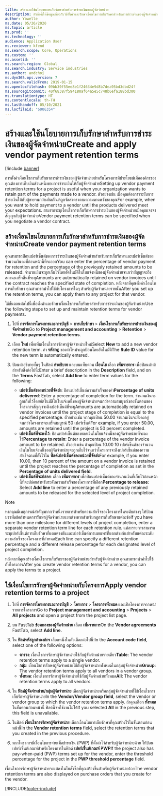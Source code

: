 ```yaml
---
title: สร้างและใช้นโยบายการเก็บรักษาสำหรับการชำระเงินของผู้จัดจำหน่าย
description: หัวข้อนี้ให้ข้อมูลเกี่ยวกับวิธีตั้งค่าและรักษาเงื่อนไขการเก็บรักษาสำหรับการชำระเงินของผู้จัดจำหน่าย
author: Yowelle
ms.date: 05/26/2020
ms.topic: article
ms.prod: ''
ms.technology: ''
audience: Application User
ms.reviewer: kfend
ms.search.scope: Core, Operations
ms.custom: ''
ms.assetid: ''
ms.search.region: Global
ms.search.industry: Service industries
ms.author: andchoi
ms.dyn365.ops.version: 7
ms.search.validFrom: 2019-01-15
ms.openlocfilehash: 09bb30f55ee8e1f24634e9d8b7dea95bd3dbd24f
ms.sourcegitcommit: 40f68387f594180af64a5e5c748b6efa188bd300
ms.translationtype: HT
ms.contentlocale: th-TH
ms.lasthandoff: 05/10/2021
ms.locfileid: "6006354"
---
```

# <a name="create-and-apply-vendor-payment-retention-terms"></a><span data-ttu-id="5ccfb-103">สร้างและใช้นโยบายการเก็บรักษาสำหรับการชำระเงินของผู้จัดจำหน่าย</span><span class="sxs-lookup"><span data-stu-id="5ccfb-103">Create and apply vendor payment retention terms</span></span>

[!include [banner](../includes/banner.md)] 

<span data-ttu-id="5ccfb-104">การตั้งค่าเงื่อนไขการเก็บรักษาการชำระเงินของผู้จัดจำหน่ายสำหรับโครงการมีประโยชน์เมื่อองค์กรของคุณต้องการเก็บเงินส่วนหนึ่งของการชำระเงินให้กับผู้จัดจำหน่าย</span><span class="sxs-lookup"><span data-stu-id="5ccfb-104">Setting up vendor payment retention terms for a project is useful when your organization wants to retain part of the payments made to a vendor.</span></span> <span data-ttu-id="5ccfb-105">ตัวอย่างเช่น เมื่อคุณต้องการระงับการชำระเงินให้กับผู้ขายจนกว่าผลิตภัณฑ์ถูกจัดส่งตรงตามความคาดหวังของคุณ</span><span class="sxs-lookup"><span data-stu-id="5ccfb-105">For example, when you want to hold payment to a vendor until the products delivered meet your expectations.</span></span> <span data-ttu-id="5ccfb-106">สามารถระบุเงื่อนไขการเก็บรักษาการชำระเงินของผู้จัดจำหน่ายเมื่อคุณเจรจาสัญญากับผู้จัดจำหน่าย</span><span class="sxs-lookup"><span data-stu-id="5ccfb-106">Vendor payment retention terms can be specified when you negotiate a vendor contract.</span></span>

## <a name="create-vendor-payment-retention-terms"></a><span data-ttu-id="5ccfb-107">สร้างเงื่อนไขนโยบายการเก็บรักษาสำหรับการชำระเงินของผู้จัดจำหน่าย</span><span class="sxs-lookup"><span data-stu-id="5ccfb-107">Create vendor payment retention terms</span></span>

<span data-ttu-id="5ccfb-108">คุณสามารถป้อนเปอร์เซ็นต์ของการชำระเงินของผู้จัดจำหน่ายสำหรับการเก็บรักษาและเปอร์เซ็นต์ของจำนวนเงินคงที่ก่อนหน้านี้ที่จะออก</span><span class="sxs-lookup"><span data-stu-id="5ccfb-108">You can enter the percentage of vendor payment for retention and the percentage of the previously retained amounts to be released.</span></span> <span data-ttu-id="5ccfb-109">จำนวนเงินจะถูกเก็บไว้โดยอัตโนมัติในใบแจ้งหนี้ของผู้จัดจำหน่ายจนกว่าสัญญาจะถึงสถานะเสร็จสิ้นที่ระบุ</span><span class="sxs-lookup"><span data-stu-id="5ccfb-109">Amounts are automatically retained on vendor invoices until the contract reaches the specified state of completion.</span></span> <span data-ttu-id="5ccfb-110">หลังจากที่คุณตั้งค่าเงื่อนไขการเก็บรักษา คุณสามารถนำไปใช้กับโครงการใดๆ สำหรับผู้จัดจำหน่ายรายนั้น</span><span class="sxs-lookup"><span data-stu-id="5ccfb-110">After you set up the retention terms, you can apply them to any project for that vendor.</span></span>

<span data-ttu-id="5ccfb-111">ใช้ขั้นตอนต่อไปนี้เพื่อตั้งค่าและรักษาเงื่อนไขการเก็บรักษาสำหรับการชำระเงินของผู้จัดจำหน่าย</span><span class="sxs-lookup"><span data-stu-id="5ccfb-111">Use the following steps to set up and maintain retention terms for vendor payments.</span></span> 

1. <span data-ttu-id="5ccfb-112">ไปที่ **การจัดการโครงการและการบัญชี** > **การเก็บรักษา** > **เงื่อนไขการเก็บรักษาการชำระเงินของผู้จัดจำหน่าย**</span><span class="sxs-lookup"><span data-stu-id="5ccfb-112">Go to **Project management and accounting** > **Retention** > **Vendor payment retention terms**.</span></span>
2. <span data-ttu-id="5ccfb-113">เลือก **ใหม่** เพื่อเพิ่มเงื่อนไขการรักษาผู้จัดจำหน่ายใหม่</span><span class="sxs-lookup"><span data-stu-id="5ccfb-113">Select **New** to add a new vendor retention term.</span></span> <span data-ttu-id="5ccfb-114">ค่า **รหัสกฎ** ของคำใหม่จะถูกป้อนโดยอัตโนมัติ</span><span class="sxs-lookup"><span data-stu-id="5ccfb-114">The **Rule ID** value for the new term is automatically entered.</span></span> 
3. <span data-ttu-id="5ccfb-115">ป้อนคำอธิบายสั้นๆ ในฟิลด์ **คำอธิบาย** และบนแท็บด่วน **เงื่อนไข** เลือก **เพิ่มรายการ** เพื่อป้อนค่าคำสำหรับสิ่งต่อไปนี้:</span><span class="sxs-lookup"><span data-stu-id="5ccfb-115">Enter a brief description in the **Description** field, and on the **Terms** FastTab, select **Add line** to enter term values for the following:</span></span>

   - <span data-ttu-id="5ccfb-116">**เปอร์เซ็นต์ของหน่วยที่จัดส่ง**: ป้อนเปอร์เซ็นต์ความสำเร็จของคำ</span><span class="sxs-lookup"><span data-stu-id="5ccfb-116">**Percentage of units delivered**: Enter a percentage of completion for the term.</span></span> <span data-ttu-id="5ccfb-117">จำนวนเงินจะถูกเก็บไว้โดยอัตโนมัติในใบแจ้งหนี้ของผู้จัดจำหน่ายจนกว่าความสมบูรณ์ของขั้นตอนของโครงการสัญญาจะถึงเปอร์เซ็นต์ที่ระบุ</span><span class="sxs-lookup"><span data-stu-id="5ccfb-117">Amounts are automatically retained on vendor invoices until the project stage of completion is equal to the specified percentage.</span></span> <span data-ttu-id="5ccfb-118">ตัวอย่างเช่น หากคุณป้อน 50.00 จำนวนเงินจะยังคงอยู่จนกว่าโครงการจะเสร็จสมบูรณ์ 50 เปอร์เซ็นต์</span><span class="sxs-lookup"><span data-stu-id="5ccfb-118">For example, if you enter 50.00, amounts are retained until the project is 50 percent completed.</span></span>
   - <span data-ttu-id="5ccfb-119">**เปอร์เซ็นต์ที่จะคงไว้**: ป้อนเปอร์เซ็นต์ของยอดเงินในใบแจ้งหนี้ของผู้จัดจำหน่ายที่จะคงไว้</span><span class="sxs-lookup"><span data-stu-id="5ccfb-119">**Percentage to retain**: Enter a percentage of the vendor invoice amount to be retained.</span></span> <span data-ttu-id="5ccfb-120">ตัวอย่างเช่น ถ้าคุณป้อน 10.00 10 เปอร์เซ็นต์ของจำนวนเงินในใบแจ้งหนี้ของผู้จัดจำหน่ายจะถูกเก็บไว้จนกว่าโครงการจะถึงเปอร์เซ็นต์ของความสำเร็จตามที่ตั้งไว้ใน **ฟิลด์เปอร์เซ็นต์ของหน่วยที่จัดส่ง**</span><span class="sxs-lookup"><span data-stu-id="5ccfb-120">For example, if you enter 10.00, then 10 percent of the amount on a vendor invoice is retained until the project reaches the percentage of completion as set in the **Percentage of units delivered field**.</span></span>
   - <span data-ttu-id="5ccfb-121">**เปอร์เซ็นต์ที่จะปล่อย**: เลือก **เพิ่มรายการ** เพื่อป้อนเปอร์เซ็นต์ของจำนวนเงินที่เก็บไว้ก่อนหน้านี้ที่จะปล่อยสำหรับระดับความสำเร็จของโครงการที่เลือก</span><span class="sxs-lookup"><span data-stu-id="5ccfb-121">**Percentage to release**: Select **Add line** to enter a percentage of any previously retained amounts to be released for the selected level of project completion.</span></span>

> [!NOTE]
> <span data-ttu-id="5ccfb-122">หากคุณมีเหตุการณ์สําคัญมากกว่าหนึ่งรายการสำหรับความสำเร็จของโครงการในระดับต่างๆ ให้ป้อนบรรทัดข้อกำหนดการรักษาผู้จัดจำหน่ายแยกต่างหากสำหรับกฎการเก็บรักษาแต่ละข้อ</span><span class="sxs-lookup"><span data-stu-id="5ccfb-122">If you have more than one milestone for different levels of project completion, enter a separate vendor retention term line for each retention rule.</span></span> <span data-ttu-id="5ccfb-123">แต่ละรายการสามารถระบุเปอร์เซ็นต์การเก็บรักษาที่แตกต่างกันและเปอร์เซ็นต์การเผยแพร่ที่แตกต่างกันสำหรับแต่ละระดับความสำเร็จของโครงการที่กำหนด</span><span class="sxs-lookup"><span data-stu-id="5ccfb-123">Each line can specify a different retention percentage and a different release percentage for each designated level of project completion.</span></span>

<span data-ttu-id="5ccfb-124">หลังจากที่คุณสร้างเงื่อนไขการเก็บรักษาของผู้จัดจำหน่ายสำหรับผู้จัดจำหน่าย คุณสามารถนำคำไปใช้กับโครงการ</span><span class="sxs-lookup"><span data-stu-id="5ccfb-124">After you create vendor retention terms for a vendor, you can apply the terms to a project.</span></span>

## <a name="apply-vendor-retention-terms-to-a-project"></a><span data-ttu-id="5ccfb-125">ใช้เงื่อนไขการรักษาผู้จัดจำหน่ายกับโครงการ</span><span class="sxs-lookup"><span data-stu-id="5ccfb-125">Apply vendor retention terms to a project</span></span>

1. <span data-ttu-id="5ccfb-126">ไปที่ **การจัดการโครงการและการบัญชี** > **โครงการ** > **โครงการทั้งหมด** และเปิดโครงการจากหน้ารายการโครงการ</span><span class="sxs-lookup"><span data-stu-id="5ccfb-126">Go to **Project management and accounting** > **Projects** > **All projects** and open a project from the project list page.</span></span>
2. <span data-ttu-id="5ccfb-127">บน FastTab **ข้อตกลงของผู้จัดจำหน่าย** เลือก **เพิ่มรายการ**</span><span class="sxs-lookup"><span data-stu-id="5ccfb-127">On the **Vendor agreements** FastTab, select **Add line**.</span></span>
3. <span data-ttu-id="5ccfb-128">ใน **ฟิลด์รหัสลูกค้าองค์กร** เลือกหนึ่งในตัวเลือกต่อไปนี้:</span><span class="sxs-lookup"><span data-stu-id="5ccfb-128">In the **Account code field**, select one of the following options:</span></span> 

   - <span data-ttu-id="5ccfb-129">**ตาราง**: เงื่อนไขการรักษาผู้จัดจำหน่ายใช้กับผู้จัดจำหน่ายรายเดียว</span><span class="sxs-lookup"><span data-stu-id="5ccfb-129">**Table**: The vendor retention terms apply to a single vendor.</span></span>
   - <span data-ttu-id="5ccfb-130">**กลุ่ม**: เงื่อนไขการรักษาผู้จัดจำหน่ายใช้กับผู้จัดจำหน่ายทั้งหมดในกลุ่มผู้จัดจำหน่าย</span><span class="sxs-lookup"><span data-stu-id="5ccfb-130">**Group**: The vendor retention terms apply to all vendors in a vendor group.</span></span>
   - <span data-ttu-id="5ccfb-131">**ทั้งหมด**: เงื่อนไขการรักษาผู้จัดจำหน่ายใช้กับผู้จัดจำหน่ายทั้งหมด</span><span class="sxs-lookup"><span data-stu-id="5ccfb-131">**All**: The vendor retention terms apply to all vendors.</span></span>

4. <span data-ttu-id="5ccfb-132">ใน **ฟิลด์ผู้จัดจำหน่าย/กลุ่มผู้จัดจำหน่าย** เลือกผู้จัดจำหน่ายหรือกลุ่มผู้จัดจำหน่ายที่ใช้เงื่อนไขการเก็บรักษาผู้จัดจำหน่าย</span><span class="sxs-lookup"><span data-stu-id="5ccfb-132">In the **Vendor/Vendor group field**, select the vendor or vendor group to which the vendor retention terms apply.</span></span> <span data-ttu-id="5ccfb-133">ถ้าคุณเลือก **ทั้งหมด** ในขั้นตอนก่อนหน้านี้ ฟิลด์นี้จพใช้งานไม่ได้</span><span class="sxs-lookup"><span data-stu-id="5ccfb-133">If you selected **All** in the previous step, this field is unavailable.</span></span>
5. <span data-ttu-id="5ccfb-134">ในฟิลด์ **เงื่อนไขการรักษาผู้จัดจำหน่าย** เลือกเงื่อนไขการเก็บรักษาที่คุณสร้างไว้ในขั้นตอนก่อนหน้านี้</span><span class="sxs-lookup"><span data-stu-id="5ccfb-134">In the **Vendor retention terms** field, select the retention terms that you created in the previous procedure.</span></span>
6. <span data-ttu-id="5ccfb-135">หากโครงการมีเงื่อนไขการจ่ายเมื่อชำระเงิน (PWP) ที่ตั้งค่าไว้สำหรับผู้จัดจำหน่ายด้วย ให้ป้อนเปอร์เซ็นต์เกณฑ์สำหรับโครงการในฟิลด์ **เปอร์เซ็นต์เกณฑ์ PWP**</span><span class="sxs-lookup"><span data-stu-id="5ccfb-135">If the project also has pay-when-paid (PWP) terms set up for the vendor, enter the threshold percentage for the project in the **PWP threshold percentage** field.</span></span>

<span data-ttu-id="5ccfb-136">เงื่อนไขการรักษาผู้จัดจำหน่ายจะแสดงในใบสั่งซื้อที่คุณสร้างขึ้นสำหรับผู้จัดจำหน่ายด้วย</span><span class="sxs-lookup"><span data-stu-id="5ccfb-136">The vendor retention terms are also displayed on purchase orders that you create for the vendor.</span></span>


[!INCLUDE[footer-include](../includes/footer-banner.md)]